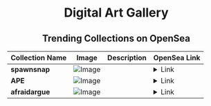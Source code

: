 <div align="center">

# Digital Art Gallery

## Trending Collections on OpenSea

| Collection Name                       | Image                                                                                     | Description                       | OpenSea Link                                                                                          |
|---------------------------------------|-------------------------------------------------------------------------------------------|-----------------------------------|--------------------------------------------------------------------------------------------------------|
| **spawnsnap** | ![Image](https://i.seadn.io/s/raw/files/680d2d9550b8d7c0a683e3f3b66bbeea.png?w=500&auto=format?w=200&auto=format) |  | <details><summary>Link</summary>[spawnsnap](https://opensea.io/collection/spawnsnap)</details> |
| **APE** | ![Image](https://i.seadn.io/s/raw/files/d659fab9be2cc7dfc3b36c5cf9f1c8b4.jpg?w=500&auto=format?w=200&auto=format) |  | <details><summary>Link</summary>[APE](https://opensea.io/collection/ape-663)</details> |
| **afraidargue** | ![Image](https://i.seadn.io/s/raw/files/8d88b793d2cda424723fc897c6812db4.png?w=500&auto=format?w=200&auto=format) |  | <details><summary>Link</summary>[afraidargue](https://opensea.io/collection/afraidargue)</details> |

</div>